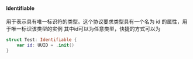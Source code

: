 #### Identifiable
用于表示具有唯一标识符的类型。这个协议要求类型具有一个名为 id 的属性，用于唯一标识该类型的实例
其中id可以为任意类型，快捷的方式可以为

```swift
struct Test: Identifiable {
    var id: UUID = .init()
}
```